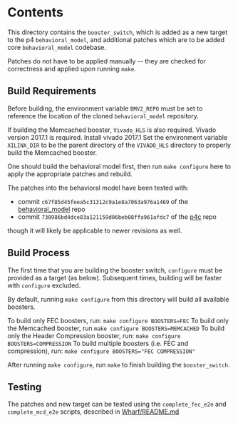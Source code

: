 # Contents

This directory contains the `booster_switch`, which is added as a new target
to the p4 `behavioral_model`, and additional patches which are to be
added core `behavioral_model` codebase.

Patches do not have to be applied manually -- they are checked for correctness
and applied upon running `make`.


## Build Requirements

Before building, the environment variable `BMV2_REPO` must be set to reference
the location of the cloned `behavioral_model` repository.

If building the Memcached booster, `Vivado_HLS` is also required. Vivado version 2017.1 is required. 
Install vivado 2017.1 
Set the environment variable `XILINX_DIR` to be the parent directory
of the `VIVADO_HLS` directory to properly build the Memcached booster.

One should build the behavioral model first, then run `make configure` here
to apply the appropriate patches and rebuild.

The patches into the behavioral model have been tested with:
* commit `c67f85d45feea5c31312c9a1e8a7063a976a1469` of the [behavioral_model](https://github.com/p4lang/behavioral-model/) repo
* commit `730986bd4dce83a121159d06beb08ffa961afdc7` of the [p4c](https://github.com/p4lang/p4c) repo

though it will likely be applicable to newer revisions as well.


## Build Process

The first time that you are building the booster switch, `configure` must be provided
as a target (as below). Subsequent times, building will be faster with `configure` excluded.

By default, running `make configure` from this directory will build all available boosters.

To build only FEC boosters, run:
`make configure BOOSTERS=FEC`
To build only the Memcached booster, run
`make configure BOOSTERS=MEMCACHED`
To build only the Header Compression booster, run:
`make configure BOOSTERS=COMPRESSION`
To build multiple boosters (i.e. FEC and compression), run:
`make configure BOOSTERS="FEC COMPRESSION"`

After running `make configure`, run `make` to finish building the `booster_switch`.

## Testing

The patches and new target can be tested using the `complete_fec_e2e` and
`complete_mcd_e2e` scripts, described in [Wharf/README.md](../../Wharf/README.md)
